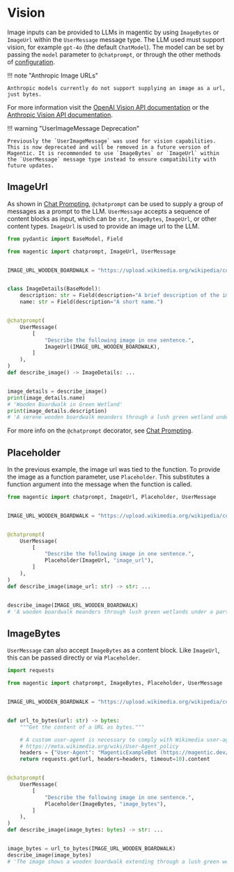 # Vision

Image inputs can be provided to LLMs in magentic by using `ImageBytes` or `ImageUrl` within the `UserMessage` message type. The LLM used must support vision, for example `gpt-4o` (the default `ChatModel`). The model can be set by passing the `model` parameter to `@chatprompt`, or through the other methods of [configuration](configuration.md).

!!! note "Anthropic Image URLs"

    Anthropic models currently do not support supplying an image as a url, just bytes.

For more information visit the [OpenAI Vision API documentation](https://platform.openai.com/docs/guides/vision) or the [Anthropic Vision API documentation](https://docs.anthropic.com/en/docs/build-with-claude/vision#example-multiple-images).

!!! warning "UserImageMessage Deprecation"

    Previously the `UserImageMessage` was used for vision capabilities. This is now deprecated and will be removed in a future version of Magentic. It is recommended to use `ImageBytes` or `ImageUrl` within the `UserMessage` message type instead to ensure compatibility with future updates.

## ImageUrl

As shown in [Chat Prompting](chat-prompting.md), `@chatprompt` can be used to supply a group of messages as a prompt to the LLM. `UserMessage` accepts a sequence of content blocks as input, which can be `str`, `ImageBytes`, `ImageUrl`, or other content types. `ImageUrl` is used to provide an image url to the LLM.

```python
from pydantic import BaseModel, Field

from magentic import chatprompt, ImageUrl, UserMessage


IMAGE_URL_WOODEN_BOARDWALK = "https://upload.wikimedia.org/wikipedia/commons/thumb/d/dd/Gfp-wisconsin-madison-the-nature-boardwalk.jpg/2560px-Gfp-wisconsin-madison-the-nature-boardwalk.jpg"


class ImageDetails(BaseModel):
    description: str = Field(description="A brief description of the image.")
    name: str = Field(description="A short name.")


@chatprompt(
    UserMessage(
        [
            "Describe the following image in one sentence.",
            ImageUrl(IMAGE_URL_WOODEN_BOARDWALK),
        ]
    ),
)
def describe_image() -> ImageDetails: ...


image_details = describe_image()
print(image_details.name)
# 'Wooden Boardwalk in Green Wetland'
print(image_details.description)
# 'A serene wooden boardwalk meanders through a lush green wetland under a blue sky dotted with clouds.'
```

For more info on the `@chatprompt` decorator, see [Chat Prompting](chat-prompting.md).

## Placeholder

In the previous example, the image url was tied to the function. To provide the image as a function parameter, use `Placeholder`. This substitutes a function argument into the message when the function is called.

```python hl_lines="10"
from magentic import chatprompt, ImageUrl, Placeholder, UserMessage


IMAGE_URL_WOODEN_BOARDWALK = "https://upload.wikimedia.org/wikipedia/commons/thumb/d/dd/Gfp-wisconsin-madison-the-nature-boardwalk.jpg/2560px-Gfp-wisconsin-madison-the-nature-boardwalk.jpg"


@chatprompt(
    UserMessage(
        [
            "Describe the following image in one sentence.",
            Placeholder(ImageUrl, "image_url"),
        ]
    ),
)
def describe_image(image_url: str) -> str: ...


describe_image(IMAGE_URL_WOODEN_BOARDWALK)
# 'A wooden boardwalk meanders through lush green wetlands under a partly cloudy blue sky.'
```

## ImageBytes

`UserMessage` can also accept `ImageBytes` as a content block. Like `ImageUrl`, this can be passed directly or via `Placeholder`.

```python
import requests

from magentic import chatprompt, ImageBytes, Placeholder, UserMessage


IMAGE_URL_WOODEN_BOARDWALK = "https://upload.wikimedia.org/wikipedia/commons/thumb/d/dd/Gfp-wisconsin-madison-the-nature-boardwalk.jpg/2560px-Gfp-wisconsin-madison-the-nature-boardwalk.jpg"


def url_to_bytes(url: str) -> bytes:
    """Get the content of a URL as bytes."""

    # A custom user-agent is necessary to comply with Wikimedia user-agent policy
    # https://meta.wikimedia.org/wiki/User-Agent_policy
    headers = {"User-Agent": "MagenticExampleBot (https://magentic.dev/)"}
    return requests.get(url, headers=headers, timeout=10).content


@chatprompt(
    UserMessage(
        [
            "Describe the following image in one sentence.",
            Placeholder(ImageBytes, "image_bytes"),
        ]
    ),
)
def describe_image(image_bytes: bytes) -> str: ...


image_bytes = url_to_bytes(IMAGE_URL_WOODEN_BOARDWALK)
describe_image(image_bytes)
# 'The image shows a wooden boardwalk extending through a lush green wetland with a backdrop of blue skies and scattered clouds.'
```
